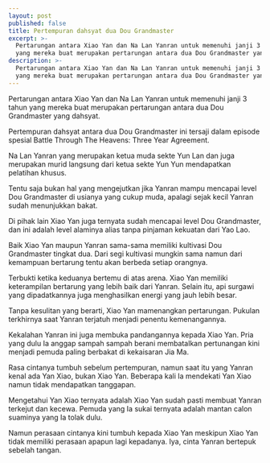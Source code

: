```yaml
---
layout: post
published: false
title: Pertempuran dahsyat dua Dou Grandmaster
excerpt: >-
  Pertarungan antara Xiao Yan dan Na Lan Yanran untuk memenuhi janji 3 tahun
  yang mereka buat merupakan pertarungan antara dua Dou Grandmaster yang dahsyat
description: >-
  Pertarungan antara Xiao Yan dan Na Lan Yanran untuk memenuhi janji 3 tahun
  yang mereka buat merupakan pertarungan antara dua Dou Grandmaster yang dahsyat
---
```

Pertarungan antara Xiao Yan dan Na Lan Yanran untuk memenuhi janji 3 tahun yang mereka buat merupakan pertarungan antara dua Dou Grandmaster yang dahsyat.

Pertempuran dahsyat antara dua Dou Grandmaster ini tersaji dalam episode spesial Battle Through The Heavens: Three Year Agreement.

Na Lan Yanran yang merupakan ketua muda sekte Yun Lan dan juga merupakan murid langsung dari ketua sekte Yun Yun mendapatkan pelatihan khusus.

Tentu saja bukan hal yang mengejutkan jika Yanran mampu mencapai level Dou Grandmaster di usianya yang cukup muda, apalagi sejak kecil Yanran sudah menunjukkan bakat.

Di pihak lain Xiao Yan juga ternyata sudah mencapai level Dou Grandmaster, dan ini adalah level alaminya alias tanpa pinjaman kekuatan dari Yao Lao.

Baik Xiao Yan maupun Yanran sama-sama memiliki kultivasi Dou Grandmaster tingkat dua. Dari segi kultivasi mungkin sama namun dari kemampuan bertarung tentu akan berbeda setiap orangnya.

Terbukti ketika keduanya bertemu di atas arena. Xiao Yan memiliki keterampilan bertarung yang lebih baik dari Yanran. Selain itu, api surgawi yang dipadatkannya juga menghasilkan energi yang jauh lebih besar.

Tanpa kesulitan yang berarti, Xiao Yan mamenangkan pertarungan. Pukulan terkhirnya saat Yanran terjatuh menjadi penentu kemenangannya.

Kekalahan Yanran ini juga membuka pandangannya kepada Xiao Yan. Pria yang dulu Ia anggap sampah sampah berani membatalkan pertunangan kini menjadi pemuda paling berbakat di kekaisaran Jia Ma.

Rasa cintanya tumbuh sebelum pertempuran, namun saat itu yang Yanran kenal ada Yan Xiao, bukan Xiao Yan. Beberapa kali Ia mendekati Yan Xiao namun tidak mendapatkan tanggapan.

Mengetahui Yan Xiao ternyata adalah Xiao Yan sudah pasti membuat Yanran terkejut dan kecewa. Pemuda yang Ia sukai ternyata adalah mantan calon suaminya yang Ia tolak dulu.

Namun perasaan cintanya kini tumbuh kepada Xiao Yan meskipun Xiao Yan tidak memiliki perasaan apapun lagi kepadanya. Iya, cinta Yanran bertepuk sebelah tangan.